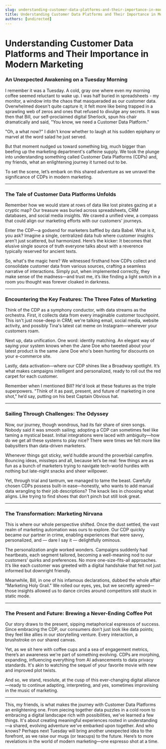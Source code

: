 ```yaml
---
slug: understanding-customer-data-platforms-and-their-importance-in-modern-marketing
title: Understanding Customer Data Platforms and Their Importance in Modern Marketing
authors: [undirected]
---
```



# Understanding Customer Data Platforms and Their Importance in Modern Marketing

### An Unexpected Awakening on a Tuesday Morning

I remember it was a Tuesday. A cold, gray one where even my morning coffee seemed reluctant to wake up. I was half buried in spreadsheets - my monitor, a window into the chaos that masqueraded as our customer data. Overwhelmed doesn't quite capture it; it felt more like being trapped in a sprawling web of zeros and ones that refused to divulge any secrets. It was then that Bill, our self-proclaimed digital Sherlock, spun his chair dramatically and said, "You know, we need a Customer Data Platform."

"Oh, a what now?" I didn't know whether to laugh at his sudden epiphany or marvel at the word salad he just served.

But that moment nudged us toward something big, much bigger than beefing up the marketing department's caffeine supply. We took the plunge into understanding something called Customer Data Platforms (CDPs) and, my friends, what an enlightening journey it turned out to be.

To set the scene, let’s embark on this shared adventure as we unravel the significance of CDPs in modern marketing.

---

### The Tale of Customer Data Platforms Unfolds

Remember how we would stare at rows of data like lost pirates gazing at a cryptic map? Our treasure was buried across spreadsheets, CRM databases, and social media insights. We craved a unified view, a compass that could align our marketing efforts with our customers' journeys.

Enter the CDP—a godsend for marketers baffled by data Babel. What is it, you ask? Imagine a single, centralized data hub where customer insights aren't just scattered, but harmonized. Here’s the kicker: It becomes that elusive single source of truth everyone talks about with a reverence typically reserved for ancient texts.

So, what's the magic here? We witnessed firsthand how CDPs collect and consolidate customer data from various sources, crafting a seamless narrative of interactions. Simply put, when implemented correctly, they make sense of the madness—and trust me, it’s like finding a light switch in a room you thought was forever cloaked in darkness.

---

### Encountering the Key Features: The Three Fates of Marketing

Think of the CDP as a symphony conductor, with data streams as the orchestra. First, it collects data from every imaginable customer touchpoint. This isn't just nose-deep in CRM; we're talking email, social media, website activity, and possibly Tina's latest cat meme on Instagram—wherever your customers roam.

Next up, data unification. One word: identity matching. An elegant way of saying your system knows when the Jane Doe who tweeted about your latest product is the same Jane Doe who's been hunting for discounts on your e-commerce site.

Lastly, data activation—where our CDP shines like a Broadway spotlight. It’s what makes campaigns intelligent and personalized, ready to roll out the red carpet for each customer.

Remember when I mentioned Bill? He'd look at these features as the triple superpowers. "Think of it as past, present, and future of marketing in one shot," he’d say, putting on his best Captain Obvious hat.

---

### Sailing Through Challenges: The Odyssey

Now, our journey, though wondrous, had its fair share of siren songs. Nobody said it was smooth sailing; adopting a CDP can sometimes feel like taming a mystical beast. Initial integrations were laced with ambiguity—how do we get all these systems to play nice? There were times we felt more like babysitters than data-driven marketers.

Whenever things got sticky, we’d huddle around the proverbial campfire. Bouncing ideas, missteps and all, because let’s be real: few things are as fun as a bunch of marketers trying to navigate tech-world hurdles with nothing but late-night snacks and sheer willpower.

Yet, through trial and tantrum, we managed to tame the beast. Carefully chosen CDPs possess built-in ease—honestly, who wants to add manual data wrangling to their job descriptions? The knack lies in choosing what aligns. Like trying to find shoes that don’t pinch but still look great.

---

### The Transformation: Marketing Nirvana

This is where our whole perspective shifted. Once the dust settled, the vast realm of marketing automation was ours to explore. Our CDP quickly became our partner in crime, enabling experiences that were savvy, personalized, and — dare I say it — delightfully ominous.

The personalization angle worked wonders. Campaigns suddenly had heartbeats, each segment tailored, becoming a well-meaning nod to our customers’ quirks and preferences. No more one-size-fits-all approaches. It’s like each customer was greeted with a digital handshake that felt not just informed but downright friendly.

Meanwhile, Bill, in one of his infamous declarations, dubbed the whole affair "Marketing Holy Grail." We rolled our eyes, yes, but we secretly agreed—those insights allowed us to dance circles around competitors still stuck in static mode.

---

### The Present and Future: Brewing a Never-Ending Coffee Pot

Our story draws to the present, sipping metaphorical espressos of success. Since embracing the CDP, our consumers don't just look like data points; they feel like allies in our storytelling venture. Every interaction, a brushstroke on our shared canvas.

Yet, as we sit here with coffee cups and a sea of engagement metrics, there’s an awareness we're part of something evolving. CDPs are morphing, expanding, influencing everything from AI advancements to data privacy standards. It's akin to watching the sequel of your favorite movie with new and improved plot twists.

And so, we stand, resolute, at the cusp of this ever-changing digital alliance—ready to continue adapting, interpreting, and yes, sometimes improvising in the music of marketing.

---

This, my friends, is what makes the journey with Customer Data Platforms an enlightening one. From piecing together data puzzles in a cold room to embracing a digital landscape rich with possibilities, we've learned a few things. It's about creating meaningful experiences rooted in understanding—a shared, evolving adventure we've embarked upon together. And who knows? Perhaps next Tuesday will bring another unexpected idea to the forefront, as we raise our mugs (or teacups) to the future. Here’s to more revelations in the world of modern marketing—one espresso shot at a time.